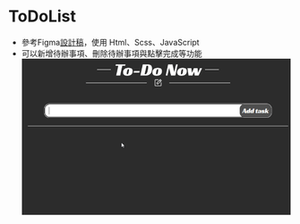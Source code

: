 # ToDoList

- 參考Figma[設計稿](https://www.figma.com/community/file/1234925437659671587)，使用 Html、Scss、JavaScript
- 可以新增待辦事項、刪除待辦事項與點擊完成等功能
![](https://github.com/jim255060/ToDoList-JS/blob/main/todolist.gif)